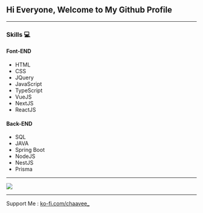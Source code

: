 ## Hi Everyone, Welcome to My Github Profile

<hr>

### Skills 💻
#### Font-END
  * HTML
  * CSS
  * JQuery
  * JavaScript
  * TypeScript
  * VueJS
  * NextJS
  * ReactJS

#### Back-END
  * SQL
  * JAVA
  * Spring Boot
  * NodeJS
  * NestJS
  * Prisma
 
<hr>

<img src="https://qph.cf2.quoracdn.net/main-qimg-34f43c9d31ee17435945a19dfd918a07" />

<hr>

Support Me : <a href="https://ko-fi.com/chaavee_" target="_blank">ko-fi.com/chaavee_</a>

